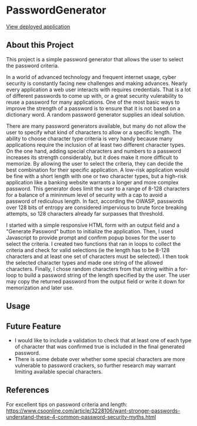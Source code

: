 # PasswordGenerator

[View deployed application](https://rsowald.github.io/PasswordGenerator)

## About this Project
This project is a simple password generator that allows the user to select the password criteria. 

In a world of advanced technology and frequent internet usage, cyber security is constantly facing new challenges and making advances. Nearly every application a web user interacts with requires credentials. That is a lot of different passwords to come up with, or a great security vulerability to reuse a password for many applications. One of the most basic ways to improve the strength of a password is to ensure that it is not based on a dictionary word. A random password generator supplies an ideal solution.

There are many password generators available, but many do not allow the user to specify what kind of characters to allow or a specific length. The ability to choose character type criteria is very handy because many applications require the inclusion of at least two different character types. On the one hand, adding special characters and numbers to a password increases its strength considerably, but it does make it more difficult to memorize. By allowing the user to select the criteria, they can decide the best combination for their specific application. A low-risk application would be fine with a short length with one or two character types, but a high-risk application like a banking website warrants a longer and more complex password. This generator does limit the user to a range of 8-128 characters for a balance of a mininmum level of security with a cap to avoid a password of rediculous length. In fact, according the OWASP, passwords over 128 bits of entropy are considered impervious to brute force breaking attempts, so 128 characters already far surpasses that threshold. 

I started with a simple responsive HTML form with an output field and a "Generate Password" button to initialize the application. Then, I used Javascript to provide prompt and confirm popup boxes for the user to select the criteria. I created two functions that ran in loops to collect the criteria and check for valid selections (ie the length has to be 8-128 characters and at least one set of characters must be selected). I then took the selected character types and made one string of the allowed characters. Finally, I chose random characters from that string within a for-loop to build a password string of the length specified by the user. The user may copy the returned password from the output field or write it down for memorization and later use.

## Usage

## Future Feature
- I would like to include a validation to check that at least one of each type of character that was confirmed true is included in the final generated password.
- There is some debate over whether some special characters are more vulnerable to password crackers, so further research may warrant limiting available special characters.

## References
For excellent tips on password criteria and length:
https://www.csoonline.com/article/3228106/want-stronger-passwords-understand-these-4-common-password-security-myths.html